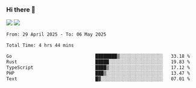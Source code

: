 ### Hi there 👋️

![](https://komarev.com/ghpvc/?username=Loner1024)
![](https://hit.yhype.me/github/profile?account_id=20189164)

<!--START_SECTION:waka-->

```txt
From: 29 April 2025 - To: 06 May 2025

Total Time: 4 hrs 44 mins

Go                               ████████▒░░░░░░░░░░░░░░░░   33.18 %
Rust                             █████░░░░░░░░░░░░░░░░░░░░   19.83 %
TypeScript                       ████▒░░░░░░░░░░░░░░░░░░░░   17.12 %
PHP                              ███▒░░░░░░░░░░░░░░░░░░░░░   13.47 %
Text                             █▓░░░░░░░░░░░░░░░░░░░░░░░   07.01 %
```

<!--END_SECTION:waka-->



